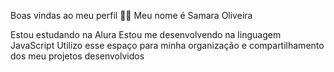 Boas vindas ao meu perfil 💙💙
Meu nome é Samara Oliveira

Estou estudando na Alura
Estou me desenvolvendo na linguagem JavaScript
Utilizo esse espaço para minha organização e compartilhamento dos meu projetos desenvolvidos
